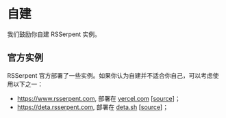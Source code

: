 # 自建

我们鼓励你自建 RSSerpent 实例。

## 官方实例

RSSerpent 官方部署了一些实例。如果你认为自建并不适合你自己，可以考虑使用以下之一：

- <https://www.rsserpent.com>, 部署在 [vercel.com](https://vercel.com/) [[source](https://github.com/RSSerpent/rsserpent-deploy-vercel)]；
- <https://deta.rsserpent.com>, 部署在 [deta.sh](https://www.deta.sh/) [[source](https://github.com/RSSerpent/rsserpent-deploy-deta)]；
